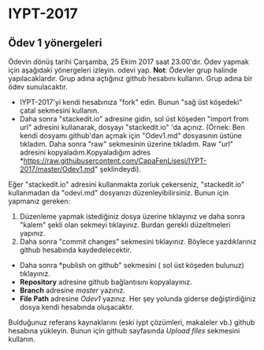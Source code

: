 # IYPT-2017
## Ödev 1 yönergeleri
Ödevin dönüş tarihi Çarşamba,  25 Ekim 2017 saat 23.00'dır. Ödev yapmak için aşağıdaki yönergeleri izleyin. 
odevi yap. 
**Not**: Ödevler grup halinde yapılacaklardır. Grup adına açtığınız github hesabını kullanın.  Grup adına bir ödev sunulacaktır. 

* IYPT-2017'yi kendi hesabınıza "fork" edin. Bunun "sağ üst köşedeki" çatal sekmesini kullanın. 
*  Daha sonra "stackedit.io" adresine gidin,  sol üst köşeden "import from url" adresini kullanarak, dosyayı  "stackedit.io" 'da açınız. (Örnek: Ben kendi dosyamı github'dan açmak için "Odev1.md" dosyasının üstüne tıkladım. Daha sonra "raw" sekmesinin üzerine tıkladım. Raw "url" adresini kopyaladım.Kopyaladığım adres *https://raw.githubusercontent.com/CapaFenLisesi/IYPT-2017/master/Odev1.md" şeklindeydi). 

Eğer "stackedit.io" adresini kullanmakta zorluk çekerseniz, "stackedit.io" kullanmadan da "odevi.md" dosyanızı düzenleyibilirsiniz. Bunun için yapmanız gereken:
1. Düzenleme yapmak istediğiniz dosya üzerine tıklayınız ve daha sonra "kalem" şekli olan sekmeyi tıklayınız. Burdan gerekli düzeltmeleri yapınız.
2. Daha sonra "commit changes" sekmesini tıklayınız. Böylece yazdıklarınız github hesabında kaydedelecektir. 
* Daha sonra *publish on github" sekmesini ( sol üst köşeden bulunuz) tıklayınız. 
* **Repository** adresine github bağlantısını kopyalayınız. 
* **Branch** adresine *master* yazınız.
* **File Path** adresine *Odev1* yazınız. 
Her şey yolunda giderse değiştirdiğiniz dosya kendi hesabında oluşacaktır. 

Bulduğunuz referans kaynaklarını (eski iypt çözümleri, makaleler vb.) github hesabına yükleyin. Bunun için github sayfasında *Upload files* sekmesini kullanın. 



